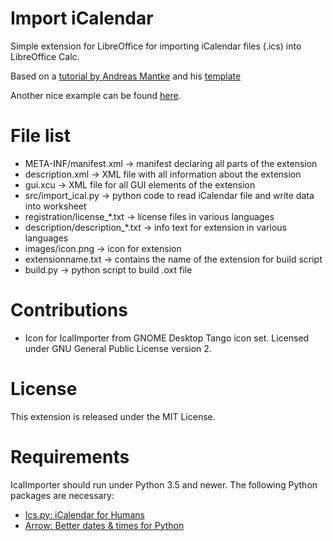 
# Import iCalendar

Simple extension for LibreOffice for importing iCalendar files (.ics) into LibreOffice Calc.

Based on a [tutorial by Andreas Mantke](https://amantke.de/wp-content/uploads/2018/08/extensionsbook_20180831.pdf) and his [template](https://github.com/andreasma/extensionbook/tree/master/extensiontemplates/extension_basic_design)

Another nice example can be found [here](https://blog.mdda.net/oss/2011/10/07/python-libreoffice).

# File list

* META-INF/manifest.xml -> manifest declaring all parts of the extension
* description.xml -> XML file with all information about the extension
* gui.xcu -> XML file for all GUI elements of the extension
* src/import_ical.py -> python code to read iCalendar file and write data into worksheet
* registration/license_*.txt -> license files in various languages
* description/description_*.txt -> info text for extension in various languages
* images/icon.png -> icon for extension
* extensionname.txt -> contains the name of the extension for build script
* build.py -> python script to build .oxt file

# Contributions

* Icon for IcalImporter from GNOME Desktop Tango icon set. Licensed under GNU General Public License version 2.

# License

This extension is released under the MIT License.

# Requirements

IcalImporter should run under Python 3.5 and newer. The following Python packages are necessary:

* [Ics.py: iCalendar for Humans](https://github.com/C4ptainCrunch/ics.py/)
* [Arrow: Better dates & times for Python](https://github.com/crsmithdev/arrow/)
